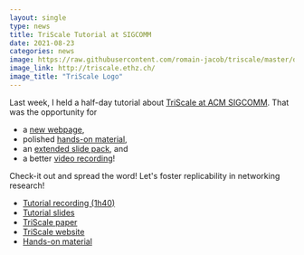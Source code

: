 ```yaml
---
layout: single
type: news
title: TriScale Tutorial at SIGCOMM
date: 2021-08-23
categories: news
image: https://raw.githubusercontent.com/romain-jacob/triscale/master/docs/assets/img/triscale_logo_vertical_border_color.svg
image_link: http://triscale.ethz.ch/
image_title: "TriScale Logo"
---
```


Last week, I held a half-day tutorial about [TriScale at ACM SIGCOMM](https://conferences.sigcomm.org/sigcomm/2021/triscale-tutorial.html). That was the opportunity for

- a [new webpage](http://triscale.ethz.ch/),
- polished [hands-on material](https://github.com/romain-jacob/triscale/blob/master/tutorial/README.md),
- an [extended slide pack](https://osf.io/9cvnd/), and
- a better [video recording](https://youtu.be/KVA0MZszI-4)!

Check-it out and spread the word! Let's foster replicability in networking research!

- [Tutorial recording (1h40)](https://youtu.be/KVA0MZszI-4)
- [Tutorial slides](https://osf.io/9cvnd/)
- [TriScale paper](https://doi.org/10.5281/zenodo.3464273)
- [TriScale website](http://triscale.ethz.ch/)
- [Hands-on material](https://github.com/romain-jacob/triscale/blob/master/tutorial/README.md)